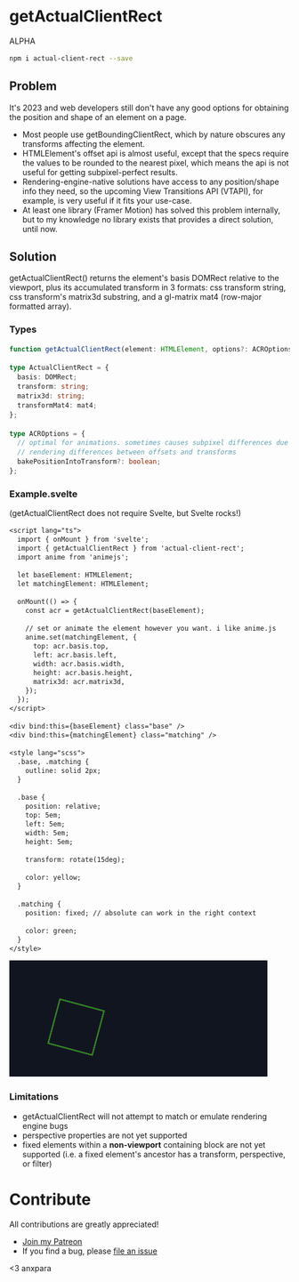 # getActualClientRect

ALPHA

```bash
npm i actual-client-rect --save
```

## Problem

It's 2023 and web developers still don't have any good options for obtaining the position and shape of an element on a page.

- Most people use getBoundingClientRect, which by nature obscures any transforms affecting the element.
- HTMLElement's offset api is almost useful, except that the specs require the values to be rounded to the nearest pixel, which means the api is not useful for getting subpixel-perfect results.
- Rendering-engine-native solutions have access to any position/shape info they need, so the upcoming View Transitions API (VTAPI), for example, is very useful if it fits your use-case.
- At least one library (Framer Motion) has solved this problem internally, but to my knowledge no library exists that provides a direct solution, until now.

## Solution

getActualClientRect() returns the element's basis DOMRect relative to the viewport, plus its accumulated transform in 3 formats: css transform string, css transform's matrix3d substring, and a gl-matrix mat4 (row-major formatted array).

### Types

```ts
function getActualClientRect(element: HTMLElement, options?: ACROptions): ActualClientRect;

type ActualClientRect = {
  basis: DOMRect;
  transform: string;
  matrix3d: string;
  transformMat4: mat4;
};

type ACROptions = {
  // optimal for animations. sometimes causes subpixel differences due to
  // rendering differences between offsets and transforms
  bakePositionIntoTransform?: boolean;
};
```

### Example.svelte
(getActualClientRect does not require Svelte, but Svelte rocks!)
```svelte
<script lang="ts">
  import { onMount } from 'svelte';
  import { getActualClientRect } from 'actual-client-rect';
  import anime from 'animejs';

  let baseElement: HTMLElement;
  let matchingElement: HTMLElement;

  onMount(() => {
    const acr = getActualClientRect(baseElement);

    // set or animate the element however you want. i like anime.js
    anime.set(matchingElement, {      
      top: acr.basis.top,
      left: acr.basis.left,
      width: acr.basis.width,
      height: acr.basis.height,
      matrix3d: acr.matrix3d,
    });
  });
</script>

<div bind:this={baseElement} class="base" />
<div bind:this={matchingElement} class="matching" />

<style lang="scss">
  .base, .matching {
    outline: solid 2px;
  }

  .base {
    position: relative;
    top: 5em;
    left: 5em;
    width: 5em;
    height: 5em;

    transform: rotate(15deg);

    color: yellow;
  }

  .matching {
    position: fixed; // absolute can work in the right context

    color: green;
  }
</style>
```
![Example.svelte render](https://raw.githubusercontent.com/anxpara/getActualClientRect/75e76e7594f4fa3d3ead27e8272b619fdacaff1f/trialgrounds/static/images/example.png)

### Limitations

- getActualClientRect will not attempt to match or emulate rendering engine bugs
- perspective properties are not yet supported
- fixed elements within a **non-viewport** containing block are not yet supported (i.e. a fixed element's ancestor has a transform, perspective, or filter)

# Contribute

All contributions are greatly appreciated!

- [Join my Patreon](https://www.patreon.com/anxpara)
- If you find a bug, please [file an issue](https://github.com/anxpara/getActualClientRect/issues)

<3 anxpara
